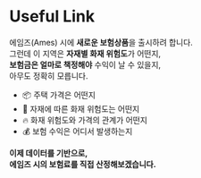 # Useful Link

에임즈(Ames) 시에 **새로운 보험상품**을 출시하려 합니다.  
그런데 이 지역은 **자재별 화재 위험도**가 어떤지,  
**보험금은 얼마로 책정해야** 수익이 날 수 있을지,  
아무도 정확히 모릅니다.

- 📦 주택 가격은 어떤지  
- 🧱 자재에 따른 화재 위험도는 어떤지  
- 🔥 화재 위험도와 가격의 관계가 어떤지 
- 💰 보험 수익은 어디서 발생하는지  

**이제 데이터를 기반으로,  
에임즈 시의 보험료를 직접 산정해보겠습니다.**
